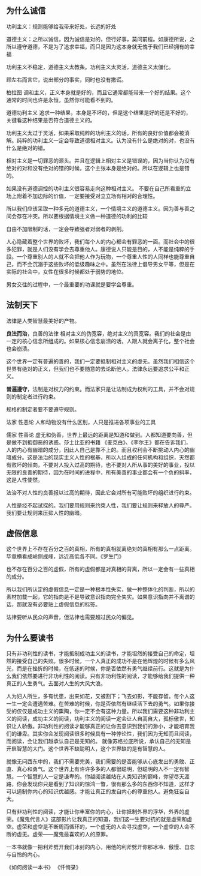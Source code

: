 ## 为什么诚信

功利主义：规则能够给我带来好处，长远的好处

道德主义：之所以诚信，因为诚信是对的，但行好事，莫问前程。如康德所说，之所以遵守道德，不是为了追求幸福，而只是因为这本身就无愧于我们已经拥有的幸福

功利主义不稳定，道德主义太教条。功利主义太灵活，道德主义太僵化。

顾左右而言它，说出部分的事实，同时也没有撒谎。

柏拉图 调和主义，正义本身就是好的，而且它通常都能带来一个好的结果。这个通常的时间也许是永恒，虽然你可能看不到的。

道德功利主义 追求一种结果，本身是不坏的，但是这个结果是好的还是不好的，关键看这种结果是否符合道德主义的。

功利主义太过于灵活，如果采取纯粹的功利主义的话，所有的良好价值都会被消解。纯粹的功利主义一定会导致道德相对主义。认为没有什么是绝对的对，也没有什么是绝对的错。

相对主义是一切罪恶的源头。并且在逻辑上相对主义是错误的，因为当你认为没有绝对的对和没有绝对的错的时候，这个主张本身是绝对的。所以在逻辑上也是错的。

如果没有道德调控的功利主义很容易走向这种相对主义。 不要在自己所看重的立场上附着不加边际的价值，一定要接受对立立场有相对的合理性。

所以我们应该采取一种多元的道德主义，一个情境主义的道德主义。因为善与善之间会存在冲突。所以要根据情境主义做一种道德的功利的比较

自由不加限制的话，一定会导致强者对弱者的剥削。

人心隐藏着整个世界的败坏，我们每个人的内心都会有罪恶的一面。而社会中的很多犯罪，就是人们没有学会去尊重他人。康德说人只能是目的，人不能是纯粹的手段。一个尊重别人的人就不会把他人作为玩物，一个尊重人性的人同样也能尊重自己，而不会沉溺于这些败坏的低级趣味之中。虽然在法律上倡导男女平等，但是在实际的社会中，女性在很多时候都处于弱势的地位。

男女交往的过程中，一个最重要的功课就是要学会尊重。

## 法制天下

法律是人类智慧最美好的产物。

**良法而治**，良善的法律 相对主义的伪宽容，绝对主义的真宽容。我们的社会是由一定的核心信念所组成的。如果核心信念崩溃的话，人跟人就会离子化，整个社会也会崩溃。

这个世界一定有普遍的善的，我们一定要抵制相对主义的虚无。虽然我们相信这个世界有绝对的正义，但我们也不要随意的去论断他人。法律永远要追求公平和正义。

**普遍遵守**，法制是对权力的约束。而法家只是让法制成为权利的工具，并不会对规则的制定者进行约束。

规格的制定者要不要遵守规则。 

法家 性恶论 人和动物没有什么区别，人只是推进各项事业的工具

儒家 性善论 虚无和伪善，世界上最远的距离是知道和做到。人都知道要向善，但是做不到抵御恶的诱惑。莎士比亚的书籍 《麦克白》、《李尔王》都在告诉我们，人的内心有幽暗的成分，因此人自己是靠不上的。而且权利会不断挑动人内心的幽暗成分。这是法治的现实主义人性的根基，所以人组成的任何机构和组织，天然都有败坏的倾向，不要对人投入过高的期待，也不要对人所从事的美好的事业，投以无限的良善的期待，因为在时间的进程中，所有美善的事业都会有一个负的斜率，这是人性使然。

法治不对人性的良善报以过高的期待，因此它会对所有可能败坏的组织进行约束。

人性是经不起试探的。我们要用规则来约束人性，我们要让规则来释放人的尊严。 我们要让规则来压抑人性的幽暗。

## 虚假信息

这个世界上不存在百分之百的真相，所有的真相就离绝对的真相有那么一点距离。毕竟横看成岭侧成峰，远近高低各不同。《罗生门》 

也不存在百分之百的虚假，所有的虚假都是对真相的背离，所以一定会有一些真相的成分。

所以我们所认定的虚假信息一定是一种根本性失实，做一种整体化的判断，所以的素材加载一起，它的指向是不是导致意识指向完全失实。如果意识指向并不离谱的话，那就没有必要贴上虚假信息的标签。

法律要听从民众的声音，但法律也需要超过民众的偏见。 

## 为什么要读书    

只有非功利性的读书，才能抵制成功主义的读书，才能坦然的接受自己的命定，坦然的接受自己的失败。很多时候，一个人真正的成功不是在他辉煌的时候有多么风光，而是在挫折的时候，在低迷的时候，你是否依然有勇气继续前行。这就是为什么我们依然要进行非功利性的阅读。只有非功利性的阅读，才能够给我们提供一种真正的人生勇气。去面对人生的大风大浪。

人为妇人所生，多有忧患，出来如花，又被割下；飞去如影，不能存留。每个人这一生一定会遭遇苦难。在苦难的时候，你是否依然有继续活下去的勇气。如果你接受的仅仅是成功主义的熏陶，你一定不会有这种力量。所以我们需要这种非功利主义的阅读，成功主义的阅读，功利主义的阅读一定会让人自高自大，孤标傲世，知识让人骄傲。非功利性的阅读才能够真正的让你去意识到我们的渺小，才能培育我们的谦卑。其实你会发现阅读很多时候具有一种悖论性，我们因为无知而且阅读，而阅读，会让我们越承认自己是无知的。 就像苏格拉底所说，承认自己的无知是开启智慧的大门。这个世界不缺聪明人，这个世界缺的是有智慧的人。

就像无问西东中的，我们不需要完美，我们需要的是否能够从心底发出的勇敢、正直、真心和勇气。这个世界上有许许多多的人都很聪明，但聪明的人不一定有智慧。一个智慧的人一定是谦卑的。你越阅读越站在人类知识的巅峰，你望尽天涯路，你会发现你只是看到了知识的惊鸿一瞥，很有那么多的东西你不知道，这样才可以遏制你内心的知识优越感。才能让真正的发自内心的尊重他人。避免狂妄自大。

只有非功利性的阅读，才能让你丰富你的内心，让你抵制外界的浮华，外界的虚荣。《魔鬼代言人》这部影片让我真正的知道，我们这一生要对抗的就是虚荣和虚空。虚荣和虚空是不断周而循环的，一个虚无的人会寻找虚空，一个虚空的人会不断的虚无。虚荣——魔鬼最喜欢的人的原罪。

一本书就像一把利斧劈开我们冰封的内心，用他的利斧劈开你那冰冷、傲慢、自恋与自怜的内心。

《如何阅读一本书》
《忏悔录》

